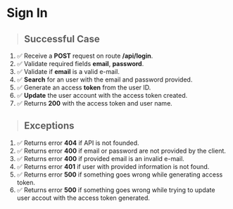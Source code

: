 # Sign In

> ## Successful Case

1. ✅ Receive a **POST** request on route **/api/login**.
2. ✅ Validate required fields **email**, **password**.
3. ✅ Validate if **email** is a valid e-mail.
4. ✅ **Search** for an user with the email and password provided.
5. ✅ Generate an access **token** from the user ID.
6. ✅ **Update** the user account with the access token created.
7. ✅ Returns **200** with the access token and user name.

> ## Exceptions

1. ✅ Returns error **404** if API is not founded.
2. ✅ Returns error **400** if email or password are not provided by the client.
3. ✅ Returns error **400** if provided email is an invalid e-mail.
4. ✅ Returns error **401** if user with provided information is not found.
5. ✅ Returns error **500** if something goes wrong while generating access token.
6. ✅ Returns error **500** if something goes wrong while trying to update user accout with the access token generated.